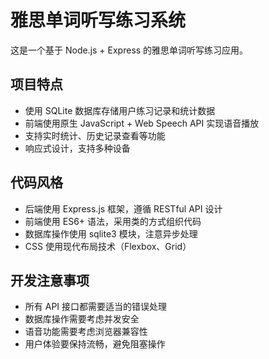 <!-- Use this file to provide workspace-specific custom instructions to Copilot. For more details, visit https://code.visualstudio.com/docs/copilot/copilot-customization#_use-a-githubcopilotinstructionsmd-file -->

# 雅思单词听写练习系统

这是一个基于 Node.js + Express 的雅思单词听写练习应用。

## 项目特点

- 使用 SQLite 数据库存储用户练习记录和统计数据
- 前端使用原生 JavaScript + Web Speech API 实现语音播放
- 支持实时统计、历史记录查看等功能
- 响应式设计，支持多种设备

## 代码风格

- 后端使用 Express.js 框架，遵循 RESTful API 设计
- 前端使用 ES6+ 语法，采用类的方式组织代码
- 数据库操作使用 sqlite3 模块，注意异步处理
- CSS 使用现代布局技术（Flexbox、Grid）

## 开发注意事项

- 所有 API 接口都需要适当的错误处理
- 数据库操作需要考虑并发安全
- 语音功能需要考虑浏览器兼容性
- 用户体验要保持流畅，避免阻塞操作
